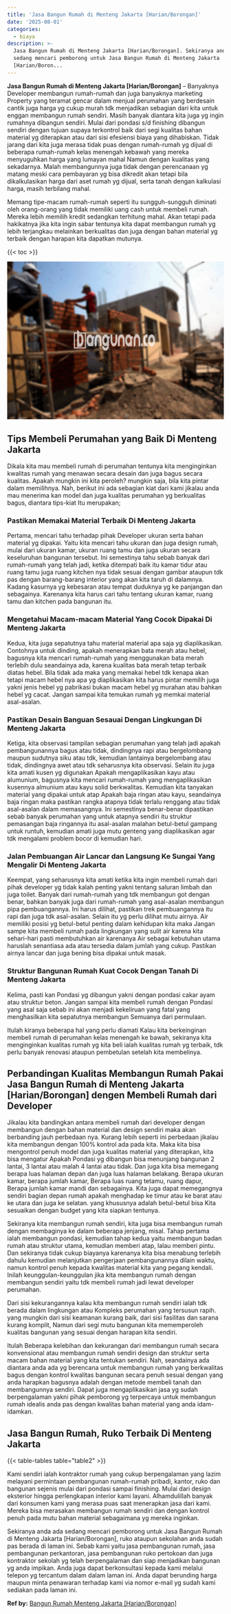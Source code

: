 ```yaml
---
title: 'Jasa Bangun Rumah di Menteng Jakarta [Harian/Borongan]'
date: '2025-08-01'
categories:
  - biaya
description: >-
  Jasa Bangun Rumah di Menteng Jakarta [Harian/Borongan]. Sekiranya anda ada
  sedang mencari pemborong untuk Jasa Bangun Rumah di Menteng Jakarta
  [Harian/Boron...
---
```


**Jasa Bangun Rumah di Menteng Jakarta \[Harian/Borongan\]** – Banyaknya Developer membangun rumah-rumah dan juga banyaknya marketing Property yang teramat gencar dalam menjual perumahan yang berdesain cantik juga harga yg cukup murah tdk menjadikan sebagian dari kita untuk enggan membangun rumah sendiri. Masih banyak diantara kita juga yg ingin rumahnya dibangun sendiri. Mulai dari pondasi s/d finishing dibangun sendiri dengan tujuan supaya terkontrol baik dari segi kualitas bahan material yg diterapkan atau dari sisi efesiensi biaya yang dihabiskan. Tidak jarang dari kita juga merasa tidak puas dengan rumah-rumah yg dijual di beberapa rumah-rumah kelas menengah kebawah yang mereka menyuguhkan harga yang lumayan mahal Namun dengan kualitas yang sekadarnya. Malah membangunnya juga tidak dengan perencanaan yg matang meski cara pembayaran yg bisa dikredit akan tetapi bila dikalkulasikan harga dari aset rumah yg dijual, serta tanah dengan kalkulasi harga, masih terbilang mahal.

Memang tipe-macam rumah-rumah seperti itu sungguh-sungguh diminati oleh orang-orang yang tidak memiliki uang cash untuk membeli rumah. Mereka lebih memilih kredit sedangkan terhitung mahal. Akan tetapi pada hakikatnya jika kita ingin sabar tentunya kita dapat membangun rumah yg lebih terjangkau melainkan berkualitas dan juga dengan bahan material yg terbaik dengan harapan kita dapatkan mutunya.

{{< toc >}}

![Jasa Bangun Rumah di Menteng Jakarta [Harian/Borongan]](/images/borong-bangunan-43.png)

## Tips Membeli Perumahan yang Baik Di Menteng Jakarta

Dikala kita mau membeli rumah di perumahan tentunya kita menginginkan kwalitas rumah yang menawan secara desain dan juga bagus secara kualitas. Apakah mungkin ini kita peroleh? mungkin saja, bila kita pintar dalam memilihnya. Nah, berikut ini ada sebagian kiat dari kami jikalau anda mau menerima kan model dan juga kualitas perumahan yg berkualitas bagus, diantara tips-kiat Itu merupakan;

### Pastikan Memakai Material Terbaik Di Menteng Jakarta

Pertama, mencari tahu terhadap pihak Developer ukuran serta bahan material yg dipakai. Yaitu kita mencari tahu ukuran dan juga design rumah, mulai dari ukuran kamar, ukuran ruang tamu dan juga ukuran secara keseluruhan bangunan tersebut. Ini semestinya tahu sebab banyak dari rumah-rumah yang telah jadi, ketika ditempati baik itu kamar tidur atau ruang tamu juga ruang kitchen nya tidak sesuai dengan gambar ataupun tdk pas dengan barang-barang interior yang akan kita taruh di dalamnya. Kadang kasurnya yg kebesaran atau tempat duduknya yg ke panjangan dan sebagainya. Karenanya kita harus cari tahu tentang ukuran kamar, ruang tamu dan kitchen pada bangunan itu.

### Mengetahui Macam-macam Material Yang Cocok Dipakai Di Menteng Jakarta

Kedua, kita juga sepatutnya tahu material material apa saja yg diaplikasikan. Contohnya untuk dinding, apakah menerapkan bata merah atau hebel, bagusnya kita mencari rumah-rumah yang menggunakan bata merah terlebih dulu seandainya ada, karena kualitas bata merah tetap terbaik diatas hebel. Bila tidak ada maka yang memakai hebel tdk kenapa akan tetapi macam hebel nya apa yg diaplikasikan kita harus pintar memilih juga yakni jenis hebel yg pabrikasi bukan macam hebel yg murahan atau bahkan hebel yg cacat. Jangan sampai kita temukan rumah yg memkai material asal-asalan.

### Pastikan Desain Banguan Sesauai Dengan Lingkungan Di Menteng Jakarta

Ketiga, kita observasi tampilan sebagian perumahan yang telah jadi apakah pembangunannya bagus atau tidak, dindingnya rapi atau bergelombang maupun sudutnya siku atau tdk, kemudian lantainya bergelombang atau tidak, dindingnya awet atau tdk seharusnya kita observasi. Selain itu juga kita amati kusen yg digunakan Apakah mengaplikasikan kayu atau alumunium, bagusnya kita mencari rumah-rumah yang mengaplikasikan kusennya almunium atau kayu solid berkwalitas. Kemudian kita tanyakan material yang dipakai untuk atap Apakah baja ringan atau kayu, seandainya baja ringan maka pastikan rangka atapnya tidak terlalu renggang atau tidak asal-asalan dalam memasangnya. Ini semestinya benar-benar dipastikan sebab banyak perumahan yang untuk atapnya sendiri itu struktur pemasangan baja ringannya itu asal-asalan malahan betul-betul gampang untuk runtuh, kemudian amati juga mutu genteng yang diaplikasikan agar tdk mengalami problem bocor di kemudian hari.

### Jalan Pembuangan Air Lancar dan Langsung Ke Sungai Yang Mengalir Di Menteng Jakarta

Keempat, yang seharusnya kita amati ketika kita ingin membeli rumah dari pihak developer yg tidak kalah penting yakni tentang saluran limbah dan juga toilet. Banyak dari rumah-rumah yang tdk membangun got dengan benar, bahkan banyak juga dari rumah-rumah yang asal-asalan membangun pipa pembuangannya. Ini harus dilihat, pastikan trek pembuangannya itu rapi dan juga tdk asal-asalan. Selain itu yg perlu dilihat mutu airnya. Air memiliki posisi yg betul-betul penting dalam kehidupan kita maka Jangan sampe kita membeli rumah pada lingkungan yang sulit air karena kita sehari-hari pasti membutuhkan air karenanya Air sebagai kebutuhan utama haruslah senantiasa ada atau tersedia dalam jumlah yang cukup. Pastikan airnya lancar dan juga bening bisa dipakai untuk masak.

### Struktur Bangunan Rumah Kuat Cocok Dengan Tanah Di Menteng Jakarta

Kelima, pasti kan Pondasi yg dibangun yakni dengan pondasi cakar ayam atau struktur beton. Jangan sampai kita membeli rumah dengan Pondasi yang asal saja sebab ini akan menjadi kekeliruan yang fatal yang menghasilkan kita sepatutnya membangun Semuanya dari permulaan.

Itulah kiranya beberapa hal yang perlu diamati Kalau kita berkeinginan membeli rumah di perumahan kelas menengah ke bawah, sekiranya kita menginginkan kualitas rumah yg kita beli ialah kualitas rumah yg terbaik, tdk perlu banyak renovasi ataupun pembetulan setelah kita membelinya.

## Perbandingan Kualitas Membangun Rumah Pakai Jasa Bangun Rumah di Menteng Jakarta \[Harian/Borongan\] dengen Membeli Rumah dari Developer

Jikalau kita bandingkan antara membeli rumah dari developer dengan membangun dengan bahan material dan design sendiri maka akan berbanding jauh perbedaan nya. Kurang lebih seperti ini perbedaan jikalau kita membangun dengan 100% kontrol ada pada kita. Maka kita bisa mengontrol penuh model dan juga kualitas material yang diterapkan, kita bisa mengatur Apakah Pondasi yg dibangun bisa menunjang bangunan 2 lantai, 3 lantai atau malah 4 lantai atau tidak. Dan juga kita bisa memegang berapa luas halaman depan dan juga luas halaman belakang. Berapa ukuran kamar, berapa jumlah kamar, Berapa luas ruang tetamu, ruang dapur, Berapa jumlah kamar mandi dan sebagainya. Kita juga dapat memegangnya sendiri bagian depan rumah apakah menghadap ke timur atau ke barat atau ke utara dan juga ke selatan. yang khususnya adalah betul-betul bisa Kita sesuaikan dengan budget yang kita siapkan tentunya.

Sekiranya kita membangun rumah sendiri, kita juga bisa membangun rumah dengan membaginya ke dalam beberapa jenjang, misal. Tahap pertama ialah membangun pondasi, kemudian tahap kedua yaitu membangun badan rumah atau struktur utama, kemudian memberi atap, lalau memberi pintu. Dan sekiranya tidak cukup biayanya karenanya kita bisa menabung terlebih dahulu kemudian melanjutkan pengerjaan pembangunannya dilain waktu, namun kontrol penuh kepada kwalitas material kita yang pegang kendali. Inilah keunggulan-keunggulan jika kita membangun rumah dengan membangun sendiri yaitu tdk membeli rumah jadi lewat developer perumahan.

Dari sisi kekurangannya kalau kita membangun rumah sendiri ialah tdk berada dalam lingkungan atau Kompleks perumahan yang tersusun rapih. yang mungkin dari sisi keamanan kurang baik, dari sisi fasilitas dan sarana kurang komplit, Namun dari segi mutu bangunan kita mememperoleh kualitas bangunan yang sesuai dengan harapan kita sendiri.

Itulah Beberapa kelebihan dan kekurangan dari membangun rumah secara konvensional atau membangun rumah sendiri design dan struktur serta macam bahan material yang kita tentukan sendiri. Nah, seandainya ada diantara anda ada yg berencana untuk membangun rumah yang berkwalitas bagus dengan kontrol kwalitas bangunan secara penuh sesuai dengan yang anda harapkan bagusnya adalah dengan metode membeli tanah dan membangunnya sendiri. Dapat juga mengaplikasikan jasa yg sudah berpengalaman yakni pihak pemborong yg terpercaya untuk membangun rumah idealis anda pas dengan kwalitas bahan material yang anda idam-idamkan.

## Jasa Bangun Rumah, Ruko Terbaik Di Menteng Jakarta

{{< table-tables table="table2" >}}

Kami sendiri ialah kontraktor rumah yang cukup berpengalaman yang lazim melayani permintaan pembangunan rumah-rumah pribadi, kantor, ruko dan bangunan sejenis mulai dari pondasi sampai finishing. Mulai dari design eksterior hingga perlengkapan interior kami layani. Alhamdulillah banyak dari konsumen kami yang merasa puas saat menerapkan jasa dari kami. Mereka bisa merasakan membangun rumah sendiri dan dengan kontrol penuh pada mutu bahan material sebagaimana yg mereka inginkan.

Sekiranya anda ada sedang mencari pemborong untuk Jasa Bangun Rumah di Menteng Jakarta \[Harian/Borongan\], ruko ataupun sekolahan anda sudah pas berada di laman ini. Sebab kami yaitu jasa pembangunan rumah, jasa pembangunan perkantoran, jasa pembangunan ruko pertokoan dan juga kontraktor sekolah yg telah berpengalaman dan siap menjadikan bangunan yg anda impikan. Anda juga dapat berkonsultasi kepada kami melalui telepon yg tercantum dalam dalam laman ini. Anda dapat berunding harga maupun minta penawaran terhadap kami via nomor e-mail yg sudah kami sediakan pada laman ini.

**Ref by:** [Bangun Rumah Menteng Jakarta [Harian/Borongan]](https://id.wikipedia.org/wiki/Bangun)
